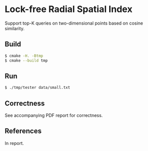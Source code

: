 # Lock-free Radial Spatial Index

Support top-K queries on two-dimensional points based on cosine similarity.

## Build

```sh
$ cmake -H. -Btmp
$ cmake --build tmp
```

## Run

```sh
$ ./tmp/tester data/small.txt
```

## Correctness

See accompanying PDF report for correctness.

## References

In report.
